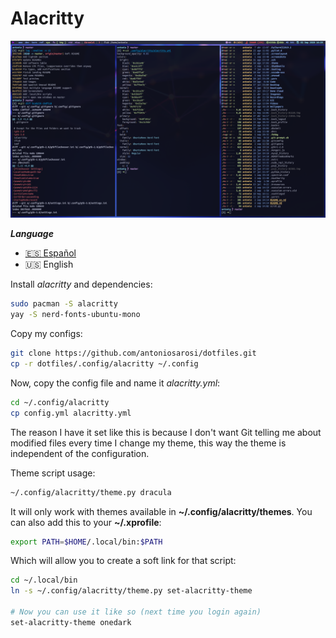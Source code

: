 # Alacritty

![Alacritty](./alacritty.png)

***Language***
- [🇪🇸 Español](./README.es.md)
- 🇺🇸 English

Install *alacritty* and dependencies:

```bash
sudo pacman -S alacritty
yay -S nerd-fonts-ubuntu-mono
```

Copy my configs:

```bash
git clone https://github.com/antoniosarosi/dotfiles.git
cp -r dotfiles/.config/alacritty ~/.config
```

Now, copy the config file and name it *alacritty.yml*:

```bash
cd ~/.config/alacritty
cp config.yml alacritty.yml
```

The reason I have it set like this is because I don't want Git telling me about
modified files every time I change my theme, this way the theme is independent
of the configuration.

Theme script usage:

```bash
~/.config/alacritty/theme.py dracula
```

It will only work with themes available in **~/.config/alacritty/themes**.
You can also add this to your **~/.xprofile**:

```bash
export PATH=$HOME/.local/bin:$PATH
```

Which will allow you to create a soft link for that script:

```bash
cd ~/.local/bin
ln -s ~/.config/alacritty/theme.py set-alacritty-theme

# Now you can use it like so (next time you login again)
set-alacritty-theme onedark
```
